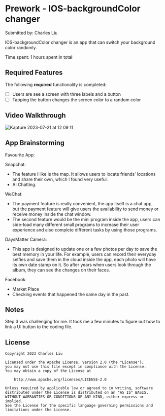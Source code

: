 # Prework - IOS-backgroundColor changer

Submitted by: Charles Liu

IOS-backgroundColor changer is an app that can switch your background color randomly.

Time spent: 1 hours spent in total

## Required Features

The following **required** functionality is completed:

- [ ] Users are see a screen with three labels and a button
- [ ] Tapping the button changes the screen color to a random color
 
## Video Walkthrough

![Kapture 2023-07-21 at 12 09 11](https://github.com/PhattyBee/CodePath_ios_Prework/assets/126411853/f5e3c788-9ca3-4682-bab1-19f25e0a0838)


## App Brainstorming
Favourite App:

Snapchat: 
 - The feature I like is the map. It allows users to locate friends' locations and share their own, which I found very useful.
 - AI Chatting.

WeChat: 
 - The payment feature is really convenient, the app itself is a chat app, but the payment feature will give users the availability to send money or receive money inside the chat window.
 - The second feature would be the mini program inside the app, users can side-load many different small programs to increase their user experience and also complete different tasks by using those programs.

DaysMatter Camera: 
 - This app is designed to update one or a few photos per day to save the best memory in your life. For example, users can record their everyday selfies and save them in the cloud inside the app, each photo will have its own date stamp on it. So after years when users look through the album, they can see the changes on their faces.

Facebook:
 - Market Place
 - Checking events that happened the same day in the past.

## Notes

Step 3 was challenging for me. It took me a few minutes to figure out how to link a UI button to the coding file.

## License

    Copyright 2023 Charles Liu

    Licensed under the Apache License, Version 2.0 (the "License");
    you may not use this file except in compliance with the License.
    You may obtain a copy of the License at

        http://www.apache.org/licenses/LICENSE-2.0

    Unless required by applicable law or agreed to in writing, software
    distributed under the License is distributed on an "AS IS" BASIS,
    WITHOUT WARRANTIES OR CONDITIONS OF ANY KIND, either express or implied.
    See the License for the specific language governing permissions and
    limitations under the License.
